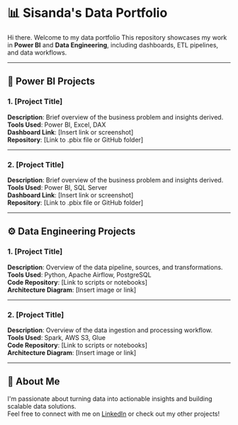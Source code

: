 # 📊 Sisanda's Data Portfolio

Hi there. Welcome to my data portfolio This repository showcases my work in **Power BI** and **Data Engineering**, including dashboards, ETL pipelines, and data workflows.

---

## 🔷 Power BI Projects

### 1. [Project Title]
**Description**: Brief overview of the business problem and insights derived.  
**Tools Used**: Power BI, Excel, DAX  
**Dashboard Link**: [Insert link or screenshot]  
**Repository**: [Link to .pbix file or GitHub folder]

---

### 2. [Project Title]
**Description**: Brief overview of the business problem and insights derived.  
**Tools Used**: Power BI, SQL Server  
**Dashboard Link**: [Insert link or screenshot]  
**Repository**: [Link to .pbix file or GitHub folder]

---

## ⚙️ Data Engineering Projects

### 1. [Project Title]
**Description**: Overview of the data pipeline, sources, and transformations.  
**Tools Used**: Python, Apache Airflow, PostgreSQL  
**Code Repository**: [Link to scripts or notebooks]  
**Architecture Diagram**: [Insert image or link]

---

### 2. [Project Title]
**Description**: Overview of the data ingestion and processing workflow.  
**Tools Used**: Spark, AWS S3, Glue  
**Code Repository**: [Link to scripts or notebooks]  
**Architecture Diagram**: [Insert image or link]

---

## 📁 About Me

I'm passionate about turning data into actionable insights and building scalable data solutions.  
Feel free to connect with me on [LinkedIn](https://www.linkedin.com) or check out my other projects!
